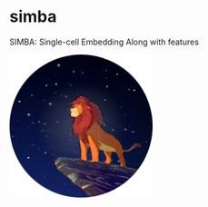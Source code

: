 # simba
SIMBA: Single-cell Embedding Along  with features

<img src="docs/static/img/logo.png" width="50%" height="50%">